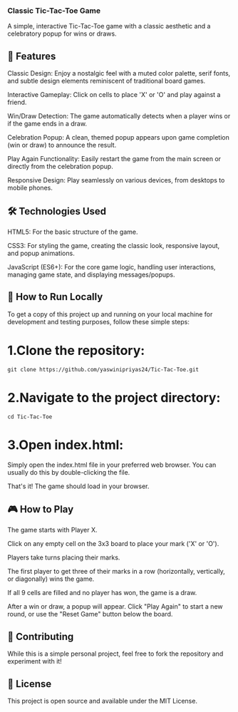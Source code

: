 ### Classic Tic-Tac-Toe Game
A simple, interactive Tic-Tac-Toe game with a classic aesthetic and a celebratory popup for wins or draws.

## 🌟 Features
Classic Design: Enjoy a nostalgic feel with a muted color palette, serif fonts, and subtle design elements reminiscent of traditional board games.

Interactive Gameplay: Click on cells to place 'X' or 'O' and play against a friend.

Win/Draw Detection: The game automatically detects when a player wins or if the game ends in a draw.

Celebration Popup: A clean, themed popup appears upon game completion (win or draw) to announce the result.

Play Again Functionality: Easily restart the game from the main screen or directly from the celebration popup.

Responsive Design: Play seamlessly on various devices, from desktops to mobile phones.

## 🛠️ Technologies Used
HTML5: For the basic structure of the game.

CSS3: For styling the game, creating the classic look, responsive layout, and popup animations.

JavaScript (ES6+): For the core game logic, handling user interactions, managing game state, and displaying messages/popups.

## 🚀 How to Run Locally
To get a copy of this project up and running on your local machine for development and testing purposes, follow these simple steps:

# 1.Clone the repository:
```
git clone https://github.com/yaswinipriyas24/Tic-Tac-Toe.git
```
# 2.Navigate to the project directory:
```
cd Tic-Tac-Toe
```
# 3.Open index.html:
Simply open the index.html file in your preferred web browser. You can usually do this by double-clicking the file.

That's it! The game should load in your browser.

## 🎮 How to Play
The game starts with Player X.

Click on any empty cell on the 3x3 board to place your mark ('X' or 'O').

Players take turns placing their marks.

The first player to get three of their marks in a row (horizontally, vertically, or diagonally) wins the game.

If all 9 cells are filled and no player has won, the game is a draw.

After a win or draw, a popup will appear. Click "Play Again" to start a new round, or use the "Reset Game" button below the board.

## 🤝 Contributing
While this is a simple personal project, feel free to fork the repository and experiment with it!

## 📄 License
This project is open source and available under the MIT License.
